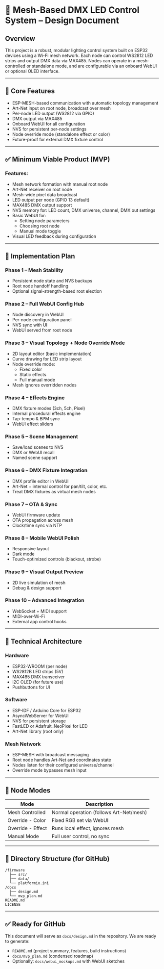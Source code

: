 # 📘 Mesh-Based DMX LED Control System – Design Document

## Overview

This project is a robust, modular lighting control system built on ESP32 devices using a Wi-Fi mesh network. Each node can control WS2812 LED strips and output DMX data via MAX485. Nodes can operate in a mesh-controlled or standalone mode, and are configurable via an onboard WebUI or optional OLED interface.

---

## 🔑 Core Features

- ESP-MESH-based communication with automatic topology management
- Art-Net input on root node, broadcast over mesh
- Per-node LED output (WS2812 via GPIO)
- DMX output via MAX485
- Onboard WebUI for all configuration
- NVS for persistent per-node settings
- Node override mode (standalone effect or color)
- Future-proof for external DMX fixture control

---

## ✅ Minimum Viable Product (MVP)

### Features:

- Mesh network formation with manual root node
- Art-Net receiver on root node
- Mesh-wide pixel data broadcast
- LED output per node (GPIO 13 default)
- MAX485 DMX output support
- NVS memory for: LED count, DMX universe, channel, DMX out settings
- Basic WebUI for:
  - Setting node parameters
  - Choosing root node
  - Manual mode toggle
- Visual LED feedback during configuration

---

## 🧭 Implementation Plan

### Phase 1 – Mesh Stability

- Persistent node state and NVS backups
- Root node handoff handling
- Optional signal-strength-based root election

### Phase 2 – Full WebUI Config Hub

- Node discovery in WebUI
- Per-node configuration panel
- NVS sync with UI
- WebUI served from root node

### Phase 3 – Visual Topology + Node Override Mode

- 2D layout editor (basic implementation)
- Curve drawing for LED strip layout
- Node override mode:
  - Fixed color
  - Static effects
  - Full manual mode
- Mesh ignores overridden nodes

### Phase 4 – Effects Engine

- DMX fixture modes (3ch, 5ch, Pixel)
- Internal procedural effects engine
- Tap-tempo & BPM sync
- WebUI effect sliders

### Phase 5 – Scene Management

- Save/load scenes to NVS
- DMX or WebUI recall
- Named scene support

### Phase 6 – DMX Fixture Integration

- DMX profile editor in WebUI
- Art-Net + internal control for pan/tilt, color, etc.
- Treat DMX fixtures as virtual mesh nodes

### Phase 7 – OTA & Sync

- WebUI firmware update
- OTA propagation across mesh
- Clock/time sync via NTP

### Phase 8 – Mobile WebUI Polish

- Responsive layout
- Dark mode
- Touch-optimized controls (blackout, strobe)

### Phase 9 – Visual Output Preview

- 2D live simulation of mesh
- Debug & design support

### Phase 10 – Advanced Integration

- WebSocket + MIDI support
- MIDI-over-Wi-Fi
- External app control hooks

---

## 🧱 Technical Architecture

### Hardware

- ESP32-WROOM (per node)
- WS2812B LED strips (5V)
- MAX485 DMX transceiver
- I2C OLED (for future use)
- Pushbuttons for UI

### Software

- ESP-IDF / Arduino Core for ESP32
- AsyncWebServer for WebUI
- NVS for persistent storage
- FastLED or Adafruit\_NeoPixel for LED
- Art-Net library (root only)

### Mesh Network

- ESP-MESH with broadcast messaging
- Root node handles Art-Net and coordinates state
- Nodes listen for their configured universe/channel
- Override mode bypasses mesh input

---

## 📡 Node Modes

| Mode              | Description                             |
| ----------------- | --------------------------------------- |
| Mesh Controlled   | Normal operation (follows Art-Net/mesh) |
| Override - Color  | Fixed RGB set via WebUI                 |
| Override - Effect | Runs local effect, ignores mesh         |
| Manual Mode       | Full user control, no sync              |

---

## 📂 Directory Structure (for GitHub)

```
/firmware
  ├── src/
  ├── data/
  └── platformio.ini
/docs
  ├── design.md
  └── mvp_plan.md
README.md
LICENSE
```

---

## ✅ Ready for GitHub

This document will serve as `docs/design.md` in the repository. We are ready to generate:

- `README.md` (project summary, features, build instructions)
- `docs/mvp_plan.md` (condensed roadmap)
- Optionally: `docs/webui_mockups.md` with WebUI sketches

